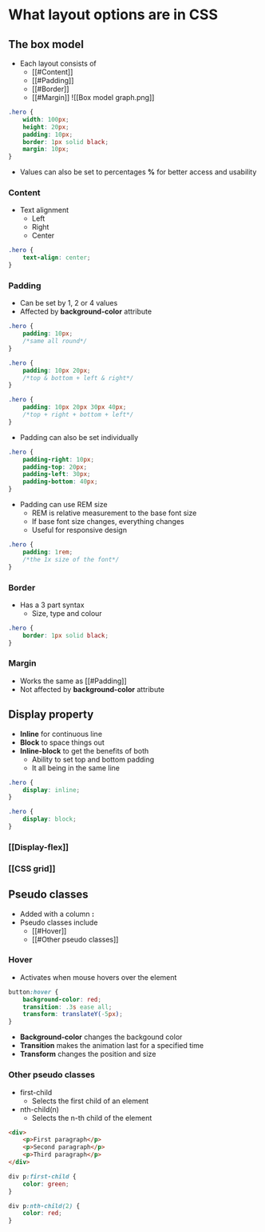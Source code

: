 # What layout options are in CSS
## The box model
- Each layout consists of
	- [[#Content]]
	- [[#Padding]]
	- [[#Border]]
	- [[#Margin]]
![[Box model graph.png]]

```css
.hero {
	width: 100px;
	height: 20px;
	padding: 10px;
	border: 1px solid black;
	margin: 10px;
}
```
- Values can also be set to percentages **%** for better access and usability
### Content
- Text alignment
	- Left
	- Right
	- Center
```css
.hero {
	text-align: center;
}
```
### Padding
- Can be set by 1, 2 or 4 values
- Affected by **background-color** attribute
```css
.hero {
	padding: 10px;
	/*same all round*/
}
```

```css
.hero {
	padding: 10px 20px;
	/*top & bottom + left & right*/
}
```

```css
.hero {
	padding: 10px 20px 30px 40px;
	/*top + right + bottom + left*/
}
```

- Padding can also be set individually
```css
.hero {
	padding-right: 10px;
	padding-top: 20px;
	padding-left: 30px;
	padding-bottom: 40px;
}
```

- Padding can use REM size
	- REM is relative measurement to the base font size
	- If base font size changes, everything changes
	- Useful for responsive design
```css
.hero {
	padding: 1rem;
	/*the 1x size of the font*/
}
```
### Border
- Has a 3 part syntax
	- Size, type and colour
```css
.hero {
	border: 1px solid black;
}
```
### Margin
- Works the same as [[#Padding]]
- Not affected by **background-color** attribute
## Display property
- **Inline** for continuous line
- **Block** to space things out
- **Inline-block** to get the benefits of both
	- Ability to set top and bottom padding
	- It all being in the same line
```css
.hero {
	display: inline;
}
```

```css
.hero {
	display: block;
}
```
### [[Display-flex]]
### [[CSS grid]]
## Pseudo classes
- Added with a column **:**
- Pseudo classes include
	- [[#Hover]]
	- [[#Other pseudo classes]]
### Hover
- Activates when mouse hovers over the element
```css
button:hover {
	background-color: red;
	transition: .3s ease all;
	transform: translateY(-5px);
}
```
- **Background-color** changes the backgound color
- **Transition** makes the animation last for a specified time
- **Transform** changes the position and size
### Other pseudo classes
- first-child
	- Selects the first child of an element
- nth-child(n)
	- Selects the n-th child of the element

```html
<div>
	<p>First paragraph</p>
	<p>Second paragraph</p>
	<p>Third paragraph</p>
</div>
```

```css
div p:first-child {
	color: green;
}

div p:nth-child(2) {
	color: red;
}
```